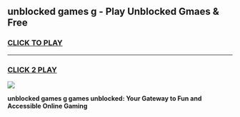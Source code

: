 
## unblocked games g - Play Unblocked Gmaes & Free
<h3>
<a href="https://premium.freeplayer.one?title=unblocked_games_g&ref=20F">CLICK TO PLAY</a></h3>
<hr>

<h3>
<a href="https://premium.freeplayer.one?title=unblocked_games_g&ref=20F">CLICK 2 PLAY</a>
  
</h3>

<a href="https://premium.freeplayer.one?title=unblocked_games_g&ref=20F/"><img src="https://clearcache.store/games.png"></a>


**unblocked games g games unblocked: Your Gateway to Fun and Accessible Online Gaming**

